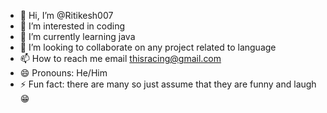 - 👋 Hi, I’m @Ritikesh007
- 👀 I’m interested in coding
- 🌱 I’m currently learning java
- 💞️ I’m looking to collaborate on any project related to language
- 📫 How to reach me email thisracing@gmail.com
- 😄 Pronouns: He/Him
- ⚡ Fun fact: there are many so just assume that they are funny and laugh 😁

<!---
Ritikesh007/Ritikesh007 is a ✨ special ✨ repository because its `README.md` (this file) appears on your GitHub profile.
You can click the Preview link to take a look at your changes.
--->
